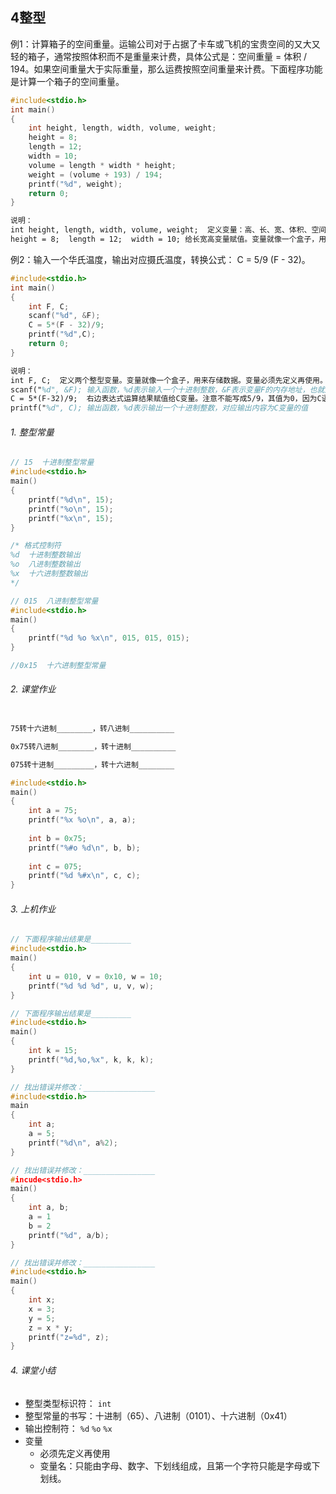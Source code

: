 ## 4整型

例1：计算箱子的空间重量。运输公司对于占据了卡车或飞机的宝贵空间的又大又轻的箱子，通常按照体积而不是重量来计费，具体公式是：空间重量 = 体积 / 194。如果空间重量大于实际重量，那么运费按照空间重量来计费。下面程序功能是计算一个箱子的空间重量。

```c
#include<stdio.h>
int main()
{
    int height, length, width, volume, weight;
    height = 8;
    length = 12;
    width = 10;
    volume = length * width * height;
    weight = (volume + 193) / 194;
    printf("%d", weight);
    return 0;
}
```

```tex
说明：
int height, length, width, volume, weight;  定义变量：高、长、宽、体积、空间重量。
height = 8;  length = 12;  width = 10; 给长宽高变量赋值。变量就像一个盒子，用来存储数据。变量必须先定义再使用。
```



例2：输入一个华氏温度，输出对应摄氏温度，转换公式： C = 5/9 (F - 32)。

```c
#include<stdio.h>
int main()
{
    int F, C;
    scanf("%d", &F);
    C = 5*(F - 32)/9;
    printf("%d",C);
    return 0;
}
```

```tex
说明：
int F, C;  定义两个整型变量。变量就像一个盒子，用来存储数据。变量必须先定义再使用。
scanf("%d", &F); 输入函数，%d表示输入一个十进制整数，&F表示变量F的内存地址，也就是输入的整数放到内存&F位置。
C = 5*(F-32)/9;  右边表达式运算结果赋值给C变量。注意不能写成5/9，其值为0，因为C语言中整数/整数结果还是整数。
printf("%d", C); 输出函数，%d表示输出一个十进制整数，对应输出内容为C变量的值
```



###### 1. 整型常量

```c
// 15  十进制整型常量
#include<stdio.h>
main()
{
    printf("%d\n", 15);
    printf("%o\n", 15);
    printf("%x\n", 15);
}

/* 格式控制符      
%d  十进制整数输出    
%o  八进制整数输出    
%x  十六进制整数输出 
*/
```

```c
// 015  八进制整型常量   
#include<stdio.h>
main()
{
    printf("%d %o %x\n", 015, 015, 015);
}
```

```c
//0x15  十六进制整型常量
```



###### 2. 课堂作业

```tex

75转十六进制________，转八进制__________

0x75转八进制________，转十进制__________

075转十进制_________，转十六进制________

```

```c
#include<stdio.h>
main()
{
    int a = 75;
    printf("%x %o\n", a, a);
    
    int b = 0x75;
    printf("%#o %d\n", b, b);
    
    int c = 075;
    printf("%d %#x\n", c, c);
}
```



###### 3. 上机作业

```c
// 下面程序输出结果是_________
#include<stdio.h>
main()
{
    int u = 010, v = 0x10, w = 10;
    printf("%d %d %d", u, v, w);
}
```

```c
// 下面程序输出结果是_________
#include<stdio.h>
main()
{
    int k = 15;
    printf("%d,%o,%x", k, k, k);
}
```

```c
// 找出错误并修改：________________
#include<stdio.h>
main
{
    int a;
    a = 5;
    printf("%d\n", a%2);
}
```

```c
// 找出错误并修改：________________
#incude<stdio.h>
main()
{
    int a, b;
    a = 1
    b = 2
    printf("%d", a/b);
}
```

```c
// 找出错误并修改：________________
#include<stdio.h>
main()
{
    int x;
    x = 3;
    y = 5;
    z = x * y;
    printf("z=%d", z);
}
```

###### 4. 课堂小结

- 整型类型标识符： `int` 
- 整型常量的书写：十进制（65）、八进制（0101）、十六进制（0x41）
- 输出控制符： `%d`  `%o`  `%x`
- 变量
  - 必须先定义再使用
  - 变量名：只能由字母、数字、下划线组成，且第一个字符只能是字母或下划线。





